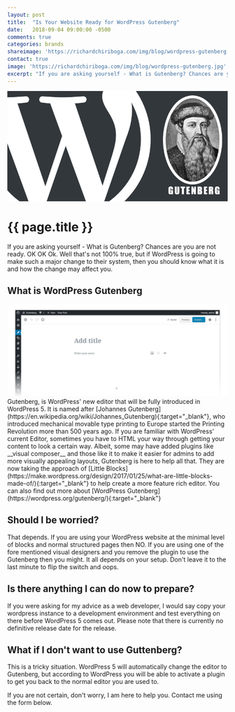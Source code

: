 ```yaml
---
layout: post
title:  "Is Your Website Ready for WordPress Gutenberg"
date:   2018-09-04 09:00:00 -0500
comments: true
categories: brands
shareimage: 'https://richardchiriboga.com/img/blog/wordpress-gutenberg.jpg'
contact: true
image: 'https://richardchiriboga.com/img/blog/wordpress-gutenberg.jpg'
excerpt: "If you are asking yourself - What is Gutenberg? Chances are you are not ready. OK OK Ok. Well that's not 100% true, but if WordPress is going to make such a major change to their system, then you should know what it is and how the change may affect you."
---
```

<img src="/img/blog/wordpress-gutenberg.jpg" class="img-responsive center-block featured-blog-img" />

# {{ page.title }}

If you are asking yourself - What is Gutenberg? Chances are you are not ready. OK OK Ok. Well that's not 100% true, but if WordPress is going to make such a major change to their system, then you should know what it is and how the change may affect you. 

## What is WordPress Gutenberg
<img src="/img/blog/wordpress-gutenberg-2.png" class="img-responsive center-block featured-blog-img" />
Gutenberg, is WordPress' new editor that will be fully introduced in WordPress 5. It is named after [Johannes Gutenberg](https://en.wikipedia.org/wiki/Johannes_Gutenberg){:target="_blank"}, who introduced mechanical movable type printing to Europe started the Printing Revolution more than 500 years ago.  If you are familiar with WordPress' current Editor, sometimes you have to HTML your way through getting your content to look a certain way. Albeit, some may have added plugins like __visual composer__ and those like it to make it easier for admins to add more visually appealing layouts, Gutenberg is here to help all that. They are now taking the approach of [Little Blocks](https://make.wordpress.org/design/2017/01/25/what-are-little-blocks-made-of/){:target="_blank"} to help create a more feature rich editor.  You can also find out more about [WordPress Gutenberg](https://wordpress.org/gutenberg/){:target="_blank"}


## Should I be worried?
That depends. If you are using your WordPress website at the minimal level of blocks and normal structured pages then NO. If you are using one of the fore mentioned visual designers and you remove the plugin to use the Gutenberg then you might. It all depends on your setup. Don't leave it to the last minute to flip the switch and oops. 


## Is there anything I can do now to prepare?
If you were asking for my advice as a web developer, I would say copy your wordpress instance to a development environment and test everything on there before WordPress 5 comes out. Please note that there is currently no definitive release date for the release.


## What if I don't want to use Guttenberg?
This is a tricky situation. WordPress 5 will automatically change the editor to Gutenberg, but according to WordPress you will be able to activate a plugin to get you back to the normal editor you are used to.


If you are not certain, don't worry, I am here to help you. Contact me using the form below. 
